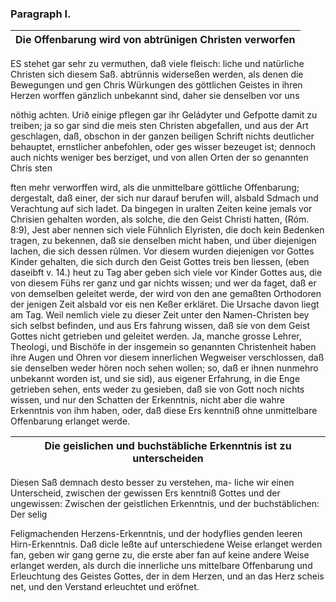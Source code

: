 

### Paragraph I. ###

| Die Offenbarung wird von abtrünigen Christen verworfen |
|--------------------------------------------------------|

ES stehet gar sehr zu vermuthen, daß viele fleisch:
liche und natürliche Christen sich diesem Saß. abtrünnis
widerseßen werden, als denen die Bewegungen und gen Chris
Würkungen des göttlichen Geistes in ihren Herzen worffen
gänzlich unbekannt sind, daher sie denselben vor uns

nöthig achten. Urið einige pflegen gar ihr Geládyter und Gefpotte damit zu
treiben; ja so gar sind die meis sten Christen abgefallen, und aus der Art
geschlagen, daß, obschon in der ganzen beiligen Schrift nichts deutlicher
behauptet, ernstlicher anbefohlen, oder ges wisser bezeuget ist; dennoch
auch nichts weniger bes berziget, und von allen Orten der so genannten Chris
sten

<!-- Seite 47 -->


ften mehr verworffen wird, als die unmittelbare göttliche Offenbarung;
dergestalt, daß einer, der sich nur darauf berufen will, alsbald Sdmach
und Verachtung auf sich ladet. Da bingegen in uralten Zeiten keine jemals
vor Chrisien gehalten worden, als solche, die den Geist Christi hatten,
(Róm. 8:9), Jest aber nennen sich viele Fühnlich Elyristen, die doch kein
Bedenken tragen, zu bekennen, daß sie denselben micht haben, und über
diejenigen lachen, die sich dessen rúlmen. Vor diesem wurden diejenigen vor
Gottes Kinder gehalten, die sich durch den Geist Gottes treis ben liessen,
(eben daseibft v. 14.) heut zu Tag aber geben sich viele vor Kinder Gottes
aus, die von diesem Fühs rer ganz und gar nichts wissen; und wer da faget,
daß er von demselben geleitet werde, der wird von den ane gemaßten Orthodoren
der jenigen Zeit alsbald vor eis nen Keßer erkläret. Die Ursache davon liegt
am Tag. Weil nemlich viele zu dieser Zeit unter den Namen-Christen bey sich
selbst befinden, und aus Ers fahrung wissen, daß sie von dem Geist Gottes
nicht getrieben und geleitet werden. Ja, manche grosse Lehrer, Theologi,
und Bischöfe in der insgemein so genannten Christenheit haben ihre Augen
und Ohren vor diesem innerlichen Wegweiser verschlossen, daß sie denselben
weder hören noch sehen wollen; so, daß er ihnen nunmehro unbekannt worden
ist, und sie sid), aus eigener Erfahrung, in die Enge getrieben sehen,
ents weder zu gesieben, daß sie von Gott noch nichts wissen, und nur den
Schatten der Erkenntnis, nicht aber die wahre Erkenntnis von ihm haben, oder,
daß diese Ers kenntniß ohne unmittelbare Offenbarung erlanget werde.


| Die geislichen und buchstäbliche Erkenntnis ist zu unterscheiden |
|------------------------------------------------------------------|

Diesen Saß demnach desto besser zu verstehen, ma-
liche wir einen Unterscheid, zwischen der gewissen Ers
kenntniß Gottes und der ungewissen: Zwischen der
geistlichen Erkenntnis, und der buchstäblichen: Der
selig

<!-- Seite 48 , content-0065.xml-->

Feligmachenden Herzens-Erkenntnis, und der hodyflies
genden leeren Hirn-Erkenntnis. Daß dicle leßte auf
unterschiedene Weise erlanget werden fan, geben wir
gang gerne zu, die erste aber fan auf keine andere
Weise erlanget werden, als durch die innerliche uns
mittelbare Offenbarung und Erleuchtung des Geistes
Gottes, der in dem Herzen, und an das Herz scheis
net, und den Verstand erleuchtet und eröfnet.
